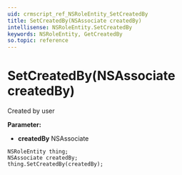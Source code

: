 ```yaml
---
uid: crmscript_ref_NSRoleEntity_SetCreatedBy
title: SetCreatedBy(NSAssociate createdBy)
intellisense: NSRoleEntity.SetCreatedBy
keywords: NSRoleEntity, GetCreatedBy
so.topic: reference
---
```


# SetCreatedBy(NSAssociate createdBy)

Created by user

**Parameter:** 
 - **createdBy** NSAssociate

```crmscript
NSRoleEntity thing;
NSAssociate createdBy;
thing.SetCreatedBy(createdBy);
```

